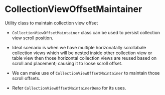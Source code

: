 # CollectionViewOffsetMaintainer
Utility class to maintain collection view offset


- `CollectionViewOffsetMaintainer` class can be used to persist collection view scroll position.

- Ideal scenario is when we have multiple horizonatally scrollabale collection views which will be nested inside other collection view or table view then those horizontal collection views are reused based on scroll and placement; causing it to loose scroll offset.

- We can make use of `CollectionViewOffsetMaintainer` to maintain those scroll offsets.

- Refer `CollectionViewOffsetMaintainerDemo` for its uses.
